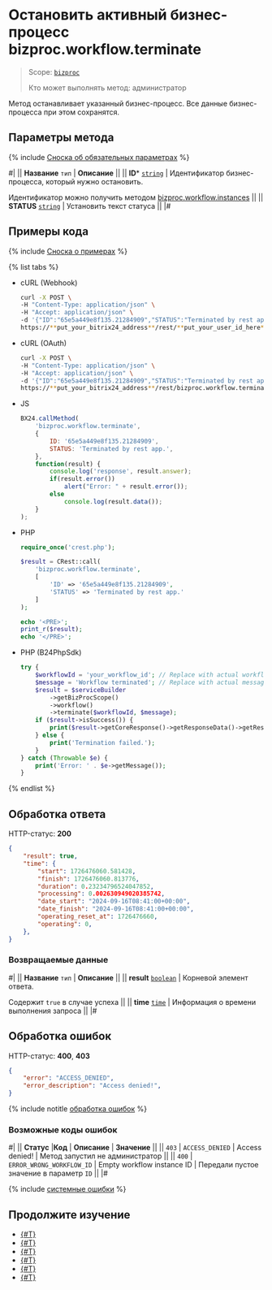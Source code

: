# Остановить активный бизнес-процесс bizproc.workflow.terminate

> Scope: [`bizproc`](../scopes/permissions.md)
>
> Кто может выполнять метод: администратор

Метод останавливает указанный бизнес-процесс. Все данные бизнес-процесса при этом сохранятся.

## Параметры метода

{% include [Сноска об обязательных параметрах](../../_includes/required.md) %}

#|
|| **Название**
`тип` | **Описание** ||
|| **ID***
[`string`](../data-types.md) | Идентификатор бизнес-процесса, который нужно остановить.

Идентификатор можно получить методом [bizproc.workflow.instances](./bizproc-workflow-instances.md) ||
|| **STATUS**
[`string`](../data-types.md) | Установить текст статуса ||
|#

## Примеры кода

{% include [Сноска о примерах](../../_includes/examples.md) %}

{% list tabs %}

- cURL (Webhook)

    ```bash
    curl -X POST \
    -H "Content-Type: application/json" \
    -H "Accept: application/json" \
    -d '{"ID":"65e5a449e8f135.21284909","STATUS":"Terminated by rest app."}' \
    https://**put_your_bitrix24_address**/rest/**put_your_user_id_here**/**put_your_webbhook_here**/bizproc.workflow.terminate
    ```

- cURL (OAuth)

    ```bash
    curl -X POST \
    -H "Content-Type: application/json" \
    -H "Accept: application/json" \
    -d '{"ID":"65e5a449e8f135.21284909","STATUS":"Terminated by rest app.","auth":"**put_access_token_here**"}' \
    https://**put_your_bitrix24_address**/rest/bizproc.workflow.terminate
    ```

- JS

    ```js
    BX24.callMethod(
        'bizproc.workflow.terminate',
        {
            ID: '65e5a449e8f135.21284909',
            STATUS: 'Terminated by rest app.',
        },
        function(result) {
            console.log('response', result.answer);
            if(result.error())
                alert("Error: " + result.error());
            else
                console.log(result.data());
        }
    );
    ```

- PHP

    ```php
    require_once('crest.php');

    $result = CRest::call(
        'bizproc.workflow.terminate',
        [
            'ID' => '65e5a449e8f135.21284909',
            'STATUS' => 'Terminated by rest app.'
        ]
    );

    echo '<PRE>';
    print_r($result);
    echo '</PRE>';
    ```

- PHP (B24PhpSdk)
  
    ```php       
    try {
        $workflowId = 'your_workflow_id'; // Replace with actual workflow ID
        $message = 'Workflow terminated'; // Replace with actual message
        $result = $serviceBuilder
            ->getBizProcScope()
            ->workflow()
            ->terminate($workflowId, $message);
        if ($result->isSuccess()) {
            print($result->getCoreResponse()->getResponseData()->getResult()[0]);
        } else {
            print('Termination failed.');
        }
    } catch (Throwable $e) {
        print('Error: ' . $e->getMessage());
    }
    ```

{% endlist %}

## Обработка ответа

HTTP-статус: **200**

```json
{
    "result": true,
    "time": {
        "start": 1726476060.581428,
        "finish": 1726476060.813776,
        "duration": 0.23234796524047852,
        "processing": 0.002630949020385742,
        "date_start": "2024-09-16T08:41:00+00:00",
        "date_finish": "2024-09-16T08:41:00+00:00",
        "operating_reset_at": 1726476660,
        "operating": 0,
    },
}
```

### Возвращаемые данные

#|
|| **Название**
`тип` | **Описание** ||
|| **result**
[`boolean`](../data-types.md) | Корневой элемент ответа.

Содержит `true` в случае успеха ||
|| **time**
[`time`](../data-types.md) | Информация о времени выполнения запроса ||
|#

## Обработка ошибок

HTTP-статус: **400**, **403**

```json
{
    "error": "ACCESS_DENIED",
    "error_description": "Access denied!",
}
```

{% include notitle [обработка ошибок](../../_includes/error-info.md) %}

### Возможные коды ошибок

#|
|| **Статус** |**Код** | **Описание** | **Значение** ||
|| `403` | `ACCESS_DENIED` | Access denied! | Метод запустил не администратор ||
|| `400` | `ERROR_WRONG_WORKFLOW_ID` | Empty workflow instance ID | Передали пустое значение в параметр `ID` ||
|#

{% include [системные ошибки](../../_includes/system-errors.md) %}

## Продолжите изучение 

- [{#T}](./index.md)
- [{#T}](./bizproc-workflow-start.md)
- [{#T}](./bizproc-workflow-instances.md)
- [{#T}](./bizproc-workflow-kill.md)
- [{#T}](../../tutorials/bizproc/how-to-kill-workflows.md)
- [{#T}](../../tutorials/bizproc/how-to-filter-and-kill-workflows.md)